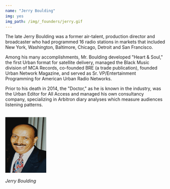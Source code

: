 ```yaml
---
name: "Jerry Boulding"
img: yes
img_path: /img/_founders/jerry.gif
---
```


The late Jerry Boulding was a former air-talent, production director and broadcaster who
had programmed 16 radio stations in markets that included New York, Washington,
Baltimore, Chicago, Detroit and San Francisco.

Among his many accomplishments, Mr. Boulding developed &quot;Heart &amp; Soul,&quot; the first
Urban format for satellite delivery, managed the Black Music division of MCA Records,
co-founded BRE (a trade publication), founded Urban Network Magazine, and served as
Sr. VP/Entertainment Programming for American Urban Radio Networks.

Prior to his death in 2014, the &quot;Doctor,&quot; as he is known in the industry, was the Urban
Editor for All Access and managed his own consultancy company, specializing in
Arbitron diary analyses which measure audiences listening patterns.

<br>
<img class="center-block" src="../img/board/JERRY-BOULDING.gif">
<p class="text-center"><em>Jerry Boulding</em></p>
